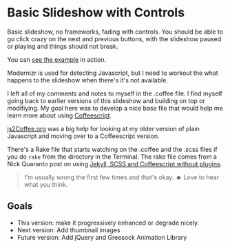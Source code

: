 Basic Slideshow with Controls
=============================

Basic slideshow, no frameworks, fading with controls. You should be able to go click crazy on the next and previous buttons, with the slideshow paused or playing and things should not break.

You can [see the example][1] in action.

Modernizr is used for detecting Javascript, but I need to workout the what happens to the slideshow when there's it's not available.

I left all of my comments and notes to myself in the .coffee file. I find myself going back to earlier versions of this slideshow and building on top or modifiying. My goal here was to develop a nice base file that would help me learn more about using [Coffeescript][2].

[js2Coffee.org][3] was a big help for looking at my older version of plain Javascript and moving over to a Coffeescript version.

There's a Rake file that starts watching on the .coffee and the .scss files if you do `rake` from the directory in the Terminal. The rake file comes from a Nick Quaranto post on using [Jekyll, SCSS and Coffeescript without plugins][4].

> I'm usually wrong the first few times and that's okay. &#9787;
> Love to hear what you think.

Goals
-----
* This version: make it progressively enhanced or degrade nicely.
* Next version: Add thumbnail images
* Future version: Add jQuery and Greesock Animation Library

[1]: http://workalicious.com/dev/slideshows/coffee-slideshow-basic/
[2]: http://coffeescript.org/
[3]: http://js2coffee.org/
[4]: http://quaran.to/blog/2013/01/09/use-jekyll-scss-coffeescript-without-plugins/
